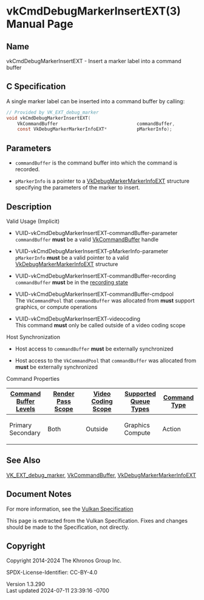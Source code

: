 # vkCmdDebugMarkerInsertEXT(3) Manual Page

## Name

vkCmdDebugMarkerInsertEXT - Insert a marker label into a command buffer



## <a href="#_c_specification" class="anchor"></a>C Specification

A single marker label can be inserted into a command buffer by calling:

``` c
// Provided by VK_EXT_debug_marker
void vkCmdDebugMarkerInsertEXT(
    VkCommandBuffer                             commandBuffer,
    const VkDebugMarkerMarkerInfoEXT*           pMarkerInfo);
```

## <a href="#_parameters" class="anchor"></a>Parameters

- `commandBuffer` is the command buffer into which the command is
  recorded.

- `pMarkerInfo` is a pointer to a
  [VkDebugMarkerMarkerInfoEXT](https://registry.khronos.org/vulkan/specs/1.3-extensions/man/html/VkDebugMarkerMarkerInfoEXT.html)
  structure specifying the parameters of the marker to insert.

## <a href="#_description" class="anchor"></a>Description

Valid Usage (Implicit)

- <a href="#VUID-vkCmdDebugMarkerInsertEXT-commandBuffer-parameter"
  id="VUID-vkCmdDebugMarkerInsertEXT-commandBuffer-parameter"></a>
  VUID-vkCmdDebugMarkerInsertEXT-commandBuffer-parameter  
  `commandBuffer` **must** be a valid
  [VkCommandBuffer](https://registry.khronos.org/vulkan/specs/1.3-extensions/man/html/VkCommandBuffer.html) handle

- <a href="#VUID-vkCmdDebugMarkerInsertEXT-pMarkerInfo-parameter"
  id="VUID-vkCmdDebugMarkerInsertEXT-pMarkerInfo-parameter"></a>
  VUID-vkCmdDebugMarkerInsertEXT-pMarkerInfo-parameter  
  `pMarkerInfo` **must** be a valid pointer to a valid
  [VkDebugMarkerMarkerInfoEXT](https://registry.khronos.org/vulkan/specs/1.3-extensions/man/html/VkDebugMarkerMarkerInfoEXT.html)
  structure

- <a href="#VUID-vkCmdDebugMarkerInsertEXT-commandBuffer-recording"
  id="VUID-vkCmdDebugMarkerInsertEXT-commandBuffer-recording"></a>
  VUID-vkCmdDebugMarkerInsertEXT-commandBuffer-recording  
  `commandBuffer` **must** be in the [recording
  state](#commandbuffers-lifecycle)

- <a href="#VUID-vkCmdDebugMarkerInsertEXT-commandBuffer-cmdpool"
  id="VUID-vkCmdDebugMarkerInsertEXT-commandBuffer-cmdpool"></a>
  VUID-vkCmdDebugMarkerInsertEXT-commandBuffer-cmdpool  
  The `VkCommandPool` that `commandBuffer` was allocated from **must**
  support graphics, or compute operations

- <a href="#VUID-vkCmdDebugMarkerInsertEXT-videocoding"
  id="VUID-vkCmdDebugMarkerInsertEXT-videocoding"></a>
  VUID-vkCmdDebugMarkerInsertEXT-videocoding  
  This command **must** only be called outside of a video coding scope

Host Synchronization

- Host access to `commandBuffer` **must** be externally synchronized

- Host access to the `VkCommandPool` that `commandBuffer` was allocated
  from **must** be externally synchronized

Command Properties

<table class="tableblock frame-all grid-all stretch">
<colgroup>
<col style="width: 20%" />
<col style="width: 20%" />
<col style="width: 20%" />
<col style="width: 20%" />
<col style="width: 20%" />
</colgroup>
<thead>
<tr>
<th class="tableblock halign-left valign-top"><a
href="#VkCommandBufferLevel">Command Buffer Levels</a></th>
<th class="tableblock halign-left valign-top"><a
href="#vkCmdBeginRenderPass">Render Pass Scope</a></th>
<th class="tableblock halign-left valign-top"><a
href="#vkCmdBeginVideoCodingKHR">Video Coding Scope</a></th>
<th class="tableblock halign-left valign-top"><a
href="#VkQueueFlagBits">Supported Queue Types</a></th>
<th class="tableblock halign-left valign-top"><a
href="#fundamentals-queueoperation-command-types">Command Type</a></th>
</tr>
</thead>
<tbody>
<tr>
<td class="tableblock halign-left valign-top"><p>Primary<br />
Secondary</p></td>
<td class="tableblock halign-left valign-top"><p>Both</p></td>
<td class="tableblock halign-left valign-top"><p>Outside</p></td>
<td class="tableblock halign-left valign-top"><p>Graphics<br />
Compute</p></td>
<td class="tableblock halign-left valign-top"><p>Action</p></td>
</tr>
</tbody>
</table>

## <a href="#_see_also" class="anchor"></a>See Also

[VK_EXT_debug_marker](https://registry.khronos.org/vulkan/specs/1.3-extensions/man/html/VK_EXT_debug_marker.html),
[VkCommandBuffer](https://registry.khronos.org/vulkan/specs/1.3-extensions/man/html/VkCommandBuffer.html),
[VkDebugMarkerMarkerInfoEXT](https://registry.khronos.org/vulkan/specs/1.3-extensions/man/html/VkDebugMarkerMarkerInfoEXT.html)

## <a href="#_document_notes" class="anchor"></a>Document Notes

For more information, see the <a
href="https://registry.khronos.org/vulkan/specs/1.3-extensions/html/vkspec.html#vkCmdDebugMarkerInsertEXT"
target="_blank" rel="noopener">Vulkan Specification</a>

This page is extracted from the Vulkan Specification. Fixes and changes
should be made to the Specification, not directly.

## <a href="#_copyright" class="anchor"></a>Copyright

Copyright 2014-2024 The Khronos Group Inc.

SPDX-License-Identifier: CC-BY-4.0

Version 1.3.290  
Last updated 2024-07-11 23:39:16 -0700
